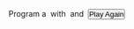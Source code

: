 

  <style media="screen">
    * {
      margin: 0;
      padding: 0;
      box-sizing: border-box;
    }

    .sections * {
      display: inline-block;
    }

    .section {
      border: 1px dashed blue;
    }
  </style>

  <div class="container">
    <div class="machine">
      <div class="sections">
        <div>
          <span>Program a
            <a id="project"></a>
            with
            <a id="backend"></a>
            and
            <a id="frontend"></a>
          </span>
      </div>
      <div class="controls">
        <button id="play" onclick="window.spin()">Play Again</button>
      </div>
    </div>
  </div>

  <script type="text/javascript">
    const projects = [
      ['Todo App', 'http://todomvc.com/'],
      ['Text Editor', 'https://en.wikipedia.org/wiki/Text_editor'],
      ['Tetris', 'https://en.wikipedia.org/wiki/Tetris'],
      ['Ray Tracing Engine', 'https://en.wikipedia.org/wiki/Ray_tracing_(graphics)'],
      ['Calendar', 'https://calendar.google.com/'],
      ['Web Scraper', 'https://en.wikipedia.org/wiki/Web_scraping'],
      ['Uptime Checker', 'https://www.pingdom.com/'],
      ['Maze Generator', 'http://www.mazegenerator.net/'],
      ['Chat App', 'https://telegram.org/'],
      ['Flashcard App', 'https://www.ankiapp.com/'],
      ['Pomodoro Timer', 'https://en.wikipedia.org/wiki/Pomodoro_Technique'],
      ['IRC Clone', 'https://en.wikipedia.org/wiki/Internet_Relay_Chat'],
      ['Reaction Diffusion Simluator', 'https://en.wikipedia.org/wiki/Reaction%E2%80%93diffusion_system'],
      ['L-System Generator', 'https://en.wikipedia.org/wiki/L-system'],
      ['Project Roulette', '#'],
    ];

    const backends = [
      ['Go', 'https://golang.org/'],
      ['Clojure', 'https://clojure.org/'],
      ['C', 'https://www.programiz.com/c-programming'],
      ['Ada', 'https://www.adacore.com/about-ada'],
      ['Brainfuck', 'https://esolangs.org/wiki/Brainfuck'],
      ['Cobol', 'https://www.tutorialspoint.com/cobol/index.htm'],
      ['OCaml', 'https://ocaml.org/'],
      ['Reason', 'https://reasonml.github.io/'],
      ['Ruby', 'https://www.ruby-lang.org/en/'],
      ['Node.js', 'https://nodejs.org/en/'],
      ['Dino', 'https://github.com/dino-lang/dino'],
      ['Rust', 'https://www.rust-lang.org/'],
      ['Scala', 'https://www.scala-lang.org/'],
    ];

    const frontends = [
      ['React', 'https://reactjs.org/'],
      ['HTML + CSS', 'https://developer.mozilla.org/en-US/'],
      ['TelNet', 'https://tools.ietf.org/html/rfc854'],
      ['E-mail', 'https://en.wikipedia.org/wiki/Simple_Mail_Transfer_Protocol'],
      ['Command Line Interface', 'https://en.wikipedia.org/wiki/Command-line_interface'],
      ['iOS SDK', 'https://developer.apple.com/ios/'],
      ['Android SDK', 'https://developer.android.com/studio'],
      ['Flutter', 'https://flutter.dev/'],
    ];

    window.onload = () => {
      window.spin = () => {
        [['project', projects], ['backend', backends], ['frontend', frontends]].forEach(([target, choices]) => {
          const elem = document.getElementById(target);
          const [title, link] = choices[Math.floor(Math.random() * choices.length)];
          elem.href = link;
          elem.innerHTML = title;
        });
      };

      window.spin();
  }
  </script>
